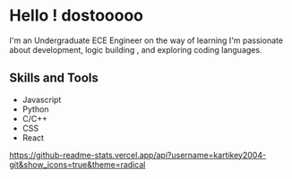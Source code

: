 # Hello ! dostooooo

I'm an Undergraduate ECE Engineer on the way of learning
I'm passionate about development, logic building , and exploring coding languages. 


## Skills and Tools

- Javascript
- Python
- C/C++
- CSS
- React

https://github-readme-stats.vercel.app/api?username=kartikey2004-git&show_icons=true&theme=radical
